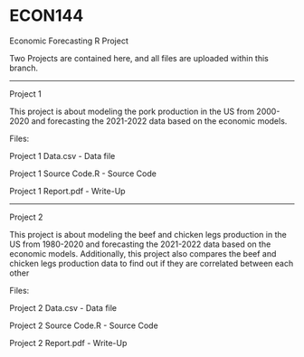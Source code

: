 # ECON144
Economic Forecasting R Project

Two Projects are contained here, and all files are uploaded within this branch.

--------------------------------------------------------

Project 1

This project is about modeling the pork production in the US from 2000-2020 and forecasting the 2021-2022 data based on the economic models.

Files:

Project 1 Data.csv - Data file

Project 1 Source Code.R - Source Code

Project 1 Report.pdf - Write-Up

--------------------------------------------------------

Project 2

This project is about modeling the beef and chicken legs production in the US from 1980-2020 and forecasting the 2021-2022 data based on the economic models. Additionally, this project also compares the beef and chicken legs production data to find out if they are correlated between each other

Files:

Project 2 Data.csv - Data file

Project 2 Source Code.R - Source Code

Project 2 Report.pdf - Write-Up
